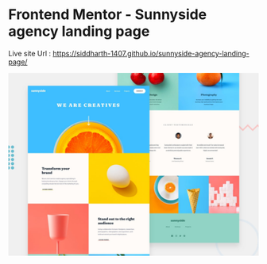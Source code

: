 # Frontend Mentor - Sunnyside agency landing page


Live site Url : https://siddharth-1407.github.io/sunnyside-agency-landing-page/

![Design preview for the Sunnyside agency landing page coding challenge](./design/desktop-preview.jpg)
